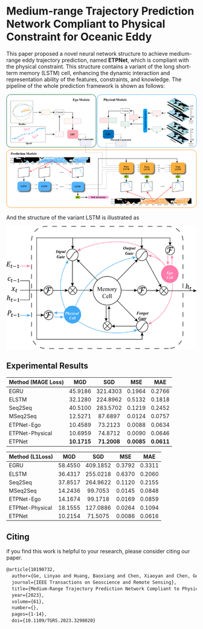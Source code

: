 # Medium-range Trajectory Prediction Network Compliant to Physical Constraint for Oceanic Eddy

This paper proposed a novel neural network structure to achieve medium-range eddy trajectory prediction, named **ETPNet**, which is compliant with the physical constraint. This structure contains a variant of the long short-term memory (LSTM) cell, enhancing the dynamic interaction and representation ability of the features, constraints, and knowledge. The pipeline of the whole prediction framework is shown as follows:

<p align="center">
  <img src="img/model.png" alt="Centered Image" width="600" />
</p>

And the structure of the variant LSTM is illustrated as 

<p align="center">
  <img src="img/TraceLSTM.png" alt="Centered Image" width="600" />
</p>


## Experimental Results
| Method (MAGE Loss) |     MGD     |     SGD     |    MSE     |    MAE     |
| :----------------- | :---------: | :---------: | :--------: | :--------: |
| EGRU               |   45.9186   |  321.4303   |   0.1964   |   0.2766   |
| ELSTM              |   32.1280   |  224.8962   |   0.5132   |   0.1818   |
| Seq2Seq            |   40.5100   |  283.5702   |   0.1219   |   0.2452   |
| MSeq2Seq           |   12.5271   |   87.6897   |   0.0124   |   0.0757   |
| ETPNet-Ego         |   10.4589   |   73.2123   |   0.0088   |   0.0634   |
| ETPNet-Physical    |   10.6959   |   74.8712   |   0.0090   |   0.0646   |
| ETPNet             | **10.1715** | **71.2008** | **0.0085** | **0.0611** |

| Method (L1Loss) |   MGD   |   SGD    |  MSE   |  MAE   |
| :-------------- | :-----: | :------: | :----: | :----: |
| EGRU            | 58.4550 | 409.1852 | 0.3792 | 0.3311 |
| ELSTM           | 36.4317 | 255.0218 | 0.6370 | 0.2060 |
| Seq2Seq         | 37.8517 | 264.9622 | 0.1120 | 0.2155 |
| MSeq2Seq        | 14.2436 | 99.7053  | 0.0145 | 0.0848 |
| ETPNet-Ego      | 14.1674 | 99.1718  | 0.0169 | 0.0859 |
| ETPNet-Physical | 18.1555 | 127.0886 | 0.0264 | 0.1094 |
| ETPNet          | 10.2154 | 71.5075  | 0.0086 | 0.0616 |
## Citing

if you find this work is helpful to your research, please consider citing our paper.

```latex
@article{10190732,
  author={Ge, Linyao and Huang, Baoxiang and Chen, Xiaoyan and Chen, Ge},
  journal={IEEE Transactions on Geoscience and Remote Sensing}, 
  title={Medium-Range Trajectory Prediction Network Compliant to Physical Constraint for Oceanic Eddy}, 
  year={2023},
  volume={61},
  number={},
  pages={1-14},
  doi={10.1109/TGRS.2023.3298020}
```
